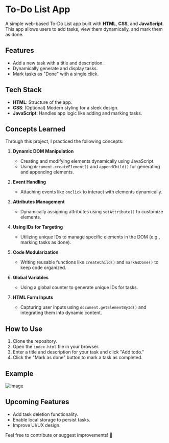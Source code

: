 # To-Do List App

A simple web-based To-Do List app built with **HTML**, **CSS**, and **JavaScript**. This app allows users to add tasks, view them dynamically, and mark them as done.

## Features
- Add a new task with a title and description.
- Dynamically generate and display tasks.
- Mark tasks as "Done" with a single click.

## Tech Stack
- **HTML**: Structure of the app.
- **CSS**: (Optional) Modern styling for a sleek design.
- **JavaScript**: Handles app logic like adding and marking tasks.

## Concepts Learned

Through this project, I practiced the following concepts:

1. **Dynamic DOM Manipulation**  
   - Creating and modifying elements dynamically using JavaScript.  
   - Using `document.createElement()` and `appendChild()` for generating and appending elements.

2. **Event Handling**  
   - Attaching events like `onclick` to interact with elements dynamically.

3. **Attributes Management**  
   - Dynamically assigning attributes using `setAttribute()` to customize elements.

4. **Using IDs for Targeting**  
   - Utilizing unique IDs to manage specific elements in the DOM (e.g., marking tasks as done).

5. **Code Modularization**  
   - Writing reusable functions like `createChild()` and `markAsDone()` to keep code organized.

6. **Global Variables**  
   - Using a global counter to generate unique IDs for tasks.

7. **HTML Form Inputs**  
   - Capturing user inputs using `document.getElementById()` and integrating them into dynamic content.


## How to Use
1. Clone the repository.
2. Open the `index.html` file in your browser.
3. Enter a title and description for your task and click "Add todo."
4. Click the "Mark as done" button to mark a task as completed.

## Example
![image](https://github.com/user-attachments/assets/623fdfd0-d459-4097-a9b4-82cc7c0f23ac)


## Upcoming Features
- Add task deletion functionality.
- Enable local storage to persist tasks.
- Improve UI/UX design.

Feel free to contribute or suggest improvements! 🚀
